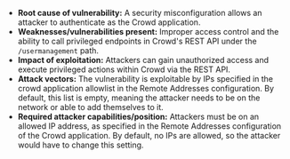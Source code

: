 - **Root cause of vulnerability:** A security misconfiguration allows an attacker to authenticate as the Crowd application.
- **Weaknesses/vulnerabilities present:** Improper access control and the ability to call privileged endpoints in Crowd's REST API under the `/usermanagement` path.
- **Impact of exploitation:** Attackers can gain unauthorized access and execute privileged actions within Crowd via the REST API.
- **Attack vectors:** The vulnerability is exploitable by IPs specified in the crowd application allowlist in the Remote Addresses configuration. By default, this list is empty, meaning the attacker needs to be on the network or able to add themselves to it.
- **Required attacker capabilities/position:** Attackers must be on an allowed IP address, as specified in the Remote Addresses configuration of the Crowd application. By default, no IPs are allowed, so the attacker would have to change this setting.